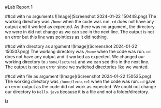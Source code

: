 #Lab Report 1


##cd with no arguments
![Image](Screenshot 2024-01-22 150448.png)
The working directory was `/home` when the code was run. `cd` does not have any output and it worked as expected. As there was no argument, the directory we were in did not change as we can see in the next line. The output is not an error but this line was pointless as it did nothing.


##cd with directory as argument
![Image](Screenshot 2024-01-22 150507.png)
The working directory was `/home` when the code was run. `cd` does not have any output and it worked as expected. We changed our working directory to `/home/lecture1` and we can see this in the next line. The output is not an error since we switched directories like we wanted.


##cd with file as argument
![Image](Screenshot 2024-01-22 150525.png)
The working directory was `/home/lecture1` when the code was run. `cd` gave an error output as the code did not work as expected. We could not change our directory to `Hello.java` because it is a file and not a folder/directory.


ls
